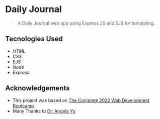 # Daily Journal
> A Daily Journal web app using Express JS and EJS for templating.

## Tecnologies Used
* _HTML_
* _CSS_
* _EJS_
* _Node_
* _Express_

## Acknowledgements
- This project was based on [The Complete 2022 Web Development Bootcamp](https://www.udemy.com/course/the-complete-web-development-bootcamp/)
- Many Thanks to [Dr. Angela Yu](https://github.com/angelabauer)